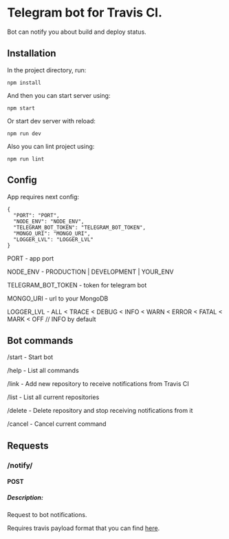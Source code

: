 # Telegram bot for Travis CI.

Bot can notify you about build and deploy status.

## Installation

In the project directory, run:

```
npm install
```

And then you can start server using:

```
npm start
```

Or start dev server with reload:

```
npm run dev
```

Also you can lint project using:

```
npm run lint
```

## Config

App requires next config:

```
{
  "PORT": "PORT",
  "NODE_ENV": "NODE_ENV",
  "TELEGRAM_BOT_TOKEN": "TELEGRAM_BOT_TOKEN",
  "MONGO_URI": "MONGO_URI",
  "LOGGER_LVL": "LOGGER_LVL"
}
```

PORT \- app port

NODE_ENV \- PRODUCTION | DEVELOPMENT | YOUR_ENV

TELEGRAM_BOT_TOKEN \- token for telegram bot

MONGO_URI \- url to your MongoDB

LOGGER_LVL \- ALL < TRACE < DEBUG < INFO < WARN < ERROR < FATAL < MARK < OFF // INFO by default

## Bot commands

/start \- Start bot

/help \- List all commands

/link \- Add new repository to receive notifications from Travis CI

/list \- List all current repositories

/delete \- Delete repository and stop receiving notifications from it

/cancel \- Cancel current command

## Requests

### /notify/

#### POST

##### Description:

Request to bot notifications\.

Requires travis payload format that you can find [here](https://docs.travis-ci.com/user/notifications/#webhooks-delivery-format)\.
